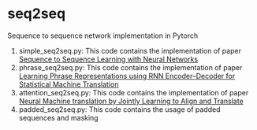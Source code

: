 # seq2seq
Sequence to sequence network implementation in Pytorch

1. simple_seq2seq.py: This code contains the implementation of paper [Sequence to Sequence Learning with Neural Networks](https://arxiv.org/pdf/1409.3215.pdf)
2. phrase_seq2seq.py: This code contains the implementation of paper [Learning Phrase Representations using RNN Encoder–Decoder for Statistical Machine Translation](https://arxiv.org/pdf/1406.1078.pdf)
3. attention_seq2seq.py: This code contains the implementation of paper [Neural Machine translation by Jointly Learning to Align and Translate](https://arxiv.org/abs/1409.0473)
4. padded_seq2seq.py: This code contains the usage of padded sequences and masking
